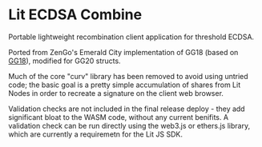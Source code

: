 # Lit ECDSA Combine
Portable lightweight recombination client application for threshold ECDSA.

Ported from ZenGo's Emerald City implementation of GG18 (based on [GG18](https://eprint.iacr.org/2019/114.pdf)), modified for GG20 structs.

Much of the core "curv" library has been removed to avoid using untried code; the basic goal is a pretty simple accumulation of shares from Lit Nodes in order to recreate a signature on the client web browser.

Validation checks are not included in the final release deploy - they add significant bloat to the WASM code, without any current benifits.   A validation check can be run directly using the web3.js or ethers.js library, which are currently a requiremetn for the Lit JS SDK.